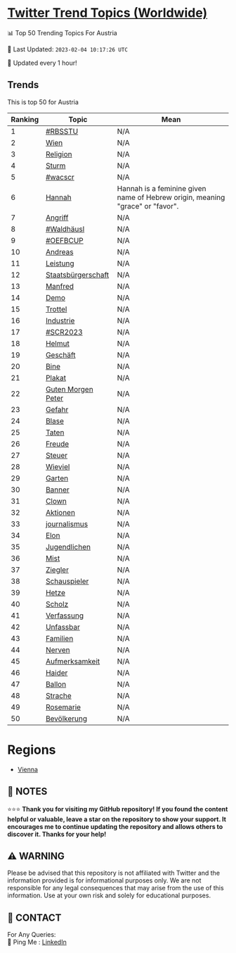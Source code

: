 [Twitter Trend Topics (Worldwide)](https://github.com/ErcinDedeoglu/Twitter-Trend-Topics)
==========


📊 Top 50 Trending Topics For Austria

📆 Last Updated: `2023-02-04 10:17:26 UTC`

🔧 Updated every 1 hour!


## Trends

This is top 50 for Austria

| Ranking | Topic | Mean |
| ------- | ------------ | ------------ |
| 1 | [#RBSSTU](http://twitter.com/search?q=%23RBSSTU) | N/A |
| 2 | [Wien](http://twitter.com/search?q=Wien) | N/A |
| 3 | [Religion](http://twitter.com/search?q=Religion) | N/A |
| 4 | [Sturm](http://twitter.com/search?q=Sturm) | N/A |
| 5 | [#wacscr](http://twitter.com/search?q=%23wacscr) | N/A |
| 6 | [Hannah](http://twitter.com/search?q=Hannah) | Hannah is a feminine given name of Hebrew origin, meaning "grace" or "favor". |
| 7 | [Angriff](http://twitter.com/search?q=Angriff) | N/A |
| 8 | [#Waldhäusl](http://twitter.com/search?q=%23Waldh%c3%a4usl) | N/A |
| 9 | [#OEFBCUP](http://twitter.com/search?q=%23OEFBCUP) | N/A |
| 10 | [Andreas](http://twitter.com/search?q=Andreas) | N/A |
| 11 | [Leistung](http://twitter.com/search?q=Leistung) | N/A |
| 12 | [Staatsbürgerschaft](http://twitter.com/search?q=Staatsb%c3%bcrgerschaft) | N/A |
| 13 | [Manfred](http://twitter.com/search?q=Manfred) | N/A |
| 14 | [Demo](http://twitter.com/search?q=Demo) | N/A |
| 15 | [Trottel](http://twitter.com/search?q=Trottel) | N/A |
| 16 | [Industrie](http://twitter.com/search?q=Industrie) | N/A |
| 17 | [#SCR2023](http://twitter.com/search?q=%23SCR2023) | N/A |
| 18 | [Helmut](http://twitter.com/search?q=Helmut) | N/A |
| 19 | [Geschäft](http://twitter.com/search?q=Gesch%c3%a4ft) | N/A |
| 20 | [Bine](http://twitter.com/search?q=Bine) | N/A |
| 21 | [Plakat](http://twitter.com/search?q=Plakat) | N/A |
| 22 | [Guten Morgen Peter](http://twitter.com/search?q=Guten+Morgen+Peter) | N/A |
| 23 | [Gefahr](http://twitter.com/search?q=Gefahr) | N/A |
| 24 | [Blase](http://twitter.com/search?q=Blase) | N/A |
| 25 | [Taten](http://twitter.com/search?q=Taten) | N/A |
| 26 | [Freude](http://twitter.com/search?q=Freude) | N/A |
| 27 | [Steuer](http://twitter.com/search?q=Steuer) | N/A |
| 28 | [Wieviel](http://twitter.com/search?q=Wieviel) | N/A |
| 29 | [Garten](http://twitter.com/search?q=Garten) | N/A |
| 30 | [Banner](http://twitter.com/search?q=Banner) | N/A |
| 31 | [Clown](http://twitter.com/search?q=Clown) | N/A |
| 32 | [Aktionen](http://twitter.com/search?q=Aktionen) | N/A |
| 33 | [journalismus](http://twitter.com/search?q=journalismus) | N/A |
| 34 | [Elon](http://twitter.com/search?q=Elon) | N/A |
| 35 | [Jugendlichen](http://twitter.com/search?q=Jugendlichen) | N/A |
| 36 | [Mist](http://twitter.com/search?q=Mist) | N/A |
| 37 | [Ziegler](http://twitter.com/search?q=Ziegler) | N/A |
| 38 | [Schauspieler](http://twitter.com/search?q=Schauspieler) | N/A |
| 39 | [Hetze](http://twitter.com/search?q=Hetze) | N/A |
| 40 | [Scholz](http://twitter.com/search?q=Scholz) | N/A |
| 41 | [Verfassung](http://twitter.com/search?q=Verfassung) | N/A |
| 42 | [Unfassbar](http://twitter.com/search?q=Unfassbar) | N/A |
| 43 | [Familien](http://twitter.com/search?q=Familien) | N/A |
| 44 | [Nerven](http://twitter.com/search?q=Nerven) | N/A |
| 45 | [Aufmerksamkeit](http://twitter.com/search?q=Aufmerksamkeit) | N/A |
| 46 | [Haider](http://twitter.com/search?q=Haider) | N/A |
| 47 | [Ballon](http://twitter.com/search?q=Ballon) | N/A |
| 48 | [Strache](http://twitter.com/search?q=Strache) | N/A |
| 49 | [Rosemarie](http://twitter.com/search?q=Rosemarie) | N/A |
| 50 | [Bevölkerung](http://twitter.com/search?q=Bev%c3%b6lkerung) | N/A |



# Regions

* [Vienna](</Austria/Vienna.md>)



## 📝 NOTES

⭐⭐⭐ **Thank you for visiting my GitHub repository! If you found the content helpful or valuable, leave a star on the repository to show your support. It encourages me to continue updating the repository and allows others to discover it. Thanks for your help!**


## ⚠️ WARNING

Please be advised that this repository is not affiliated with Twitter and the information provided is for informational purposes only. We are not responsible for any legal consequences that may arise from the use of this information. Use at your own risk and solely for educational purposes.


## 📨 CONTACT

 For Any Queries:  
            🏓 Ping Me : [LinkedIn](https://www.linkedin.com/in/ercindedeoglu/)
